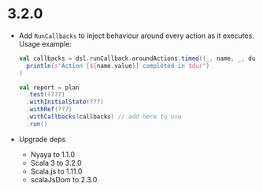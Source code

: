 # 3.2.0

* Add `RunCallbacks` to inject behaviour around every action as it executes. Usage example:

  ```scala
  val callbacks = dsl.runCallback.aroundActions.timed((_, name, _, dur) =>
    println(s"Action [${name.value}] completed in $dur")
  )

  val report = plan
    .test((???)
    .withInitialState(???)
    .withRef(???)
    .withCallbacks(callbacks) // add here to use
    .run()
  ```

* Upgrade deps
  * Nyaya        to 1.1.0
  * Scala 3      to 3.2.0
  * Scala.js     to 1.11.0
  * scalaJsDom   to 2.3.0
